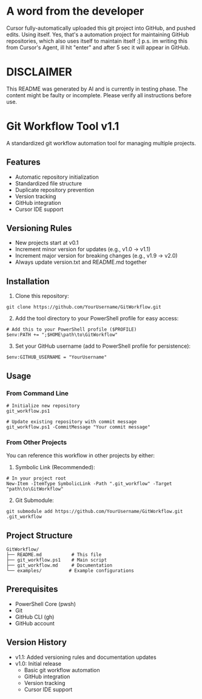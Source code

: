 # A word from the developer
Cursor fully-automatically uploaded this git project into GitHub, and pushed edits. Using itself. Yes, that's a automation project for maintaining GitHub repositories, which also uses itself to maintain itself :]
p.s. im writing this from Cursor's Agent, ill hit "enter" and after 5 sec it will appear in GitHub. 

# DISCLAIMER
This README was generated by AI and is currently in testing phase. The content might be faulty or incomplete. Please verify all instructions before use.

# Git Workflow Tool v1.1

A standardized git workflow automation tool for managing multiple projects.

## Features
- Automatic repository initialization
- Standardized file structure
- Duplicate repository prevention
- Version tracking
- GitHub integration
- Cursor IDE support

## Versioning Rules
- New projects start at v0.1
- Increment minor version for updates (e.g., v1.0 -> v1.1)
- Increment major version for breaking changes (e.g., v1.9 -> v2.0)
- Always update version.txt and README.md together

## Installation

1. Clone this repository:
```pwsh
git clone https://github.com/YourUsername/GitWorkflow.git
```

2. Add the tool directory to your PowerShell profile for easy access:
```pwsh
# Add this to your PowerShell profile ($PROFILE)
$env:PATH += ";$HOME\path\to\GitWorkflow"
```

3. Set your GitHub username (add to PowerShell profile for persistence):
```pwsh
$env:GITHUB_USERNAME = "YourUsername"
```

## Usage

### From Command Line
```pwsh
# Initialize new repository
git_workflow.ps1

# Update existing repository with commit message
git_workflow.ps1 -CommitMessage "Your commit message"
```

### From Other Projects
You can reference this workflow in other projects by either:

1. Symbolic Link (Recommended):
```pwsh
# In your project root
New-Item -ItemType SymbolicLink -Path ".git_workflow" -Target "path\to\GitWorkflow"
```

2. Git Submodule:
```pwsh
git submodule add https://github.com/YourUsername/GitWorkflow.git .git_workflow
```

## Project Structure
```
GitWorkflow/
├── README.md           # This file
├── git_workflow.ps1    # Main script
├── git_workflow.md     # Documentation
└── examples/          # Example configurations
```

## Prerequisites
- PowerShell Core (pwsh)
- Git
- GitHub CLI (gh)
- GitHub account

## Version History
- v1.1: Added versioning rules and documentation updates
- v1.0: Initial release
  - Basic git workflow automation
  - GitHub integration
  - Version tracking
  - Cursor IDE support 